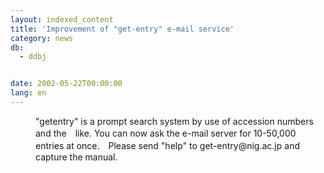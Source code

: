 ```yaml
---
layout: indexed_content
title: 'Improvement of "get-entry" e-mail service'
category: news
db:
  - ddbj


date: 2002-05-22T00:00:00
lang: en
---
```


<dd>"getentry" is a prompt search system by use of accession numbers and the　like. You can now ask the e-mail server for 10-50,000 entries at once.　Please send "help" to get-entry@nig.ac.jp and capture the manual.</dd>
